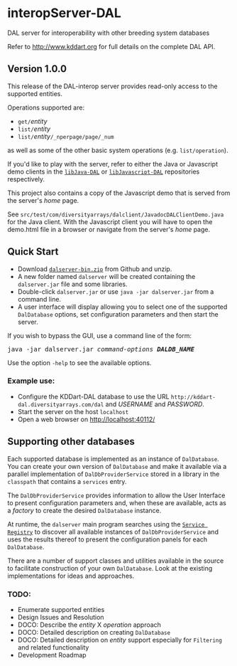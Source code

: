 # interopServer-DAL
DAL server for interoperability with other breeding system databases

Refer to <a target="_blank" href="http://www.kddart.org">http://www.kddart.org</a> for full details on the complete DAL API.

## Version 1.0.0

This release of the DAL-interop server provides read-only access to the supported entities.

Operations supported are:

* `get/`_entity_
* `list/`_entity_
* `list/`_entity_`/_nperpage/page/_num`

as well as some of the other basic system operations (e.g. `list/operation`).


If you'd like to play with the server, refer to either the Java or
Javascript demo clients in the <a target="_blank" href="https://github.com/kddart/libJava-DAL">`libJava-DAL`</a>
or
<a target="_blank" href="https://github.com/kddart/libJavascript-DAL">`libJavascript-DAL`</a>
repositories respectively.

This project also contains a copy of the Javascript demo that is served from
the server's _home_ page.

See `src/test/com/diversityarrays/dalclient/JavadocDALClientDemo.java` for the Java
client. With the Javascript client you will have to open the demo.html file in
a browser or navigate from the server's _home_ page.

## Quick Start

* Download <a href="https://github.com/kddart/interopServer-DAL/blob/master/dalserver-bin.zip">`dalserver-bin.zip`</a> from Github and unzip.
* A new folder named `dalserver` will be created containing the
  `dalserver.jar` file and some libraries.
* Double-click `dalserver.jar` or use `java -jar dalserver.jar`
  from a command line.
* A user interface will display allowing you to select one of the
  supported `DalDatabase` options, set configuration parameters
  and then start the server.

If you wish to bypass the GUI, use a command line of the form:<pre>
   java -jar dalserver.jar <i>command-options</i> <b><i>DALDB_NAME</i></b>
</pre>
Use the option `-help` to see the available options.

### Example use:

* Configure the KDDart-DAL database to use the URL
  `http://kddart-dal.diversityarrays.com/dal` and
  _USERNAME_ and _PASSWORD_.
* Start the server on the host `localhost`
* Open a web browser on <a href="http://localhost:40112">http://localhost:40112/</a>


## Supporting other databases

Each supported database is implemented as an instance of `DalDatabase`.
You can create your own version of `DalDatabase` and make it available
via a parallel implementation of `DalDbProviderService` stored in a
library in the `classpath` that contains a `services`
entry.

The `DalDbProviderService` provides information to allow the User Interface
to present configuration parameters and, when these are available,
acts as a _factory_ to create the desired `DalDatabase` instance.

At runtime, the `dalserver` main program searches using
the <a target="_blank"
     href="http://docs.oracle.com/javase/7/docs/api/javax/imageio/spi/ServiceRegistry.html">`Service Registry`</a>
to discover all available instances of `DalDbProviderService` and
uses the results thereof to present the configuration panels for each `DalDatabase`.

There are a number of support classes and utilities available in the source
to facilitate construction of your own `DalDatabase`. Look at the existing
implementations for ideas and approaches.

### TODO:
* Enumerate supported entities
* Design Issues and Resolution
* DOCO: Describe the _entity_ X _operation_ approach
* DOCO: Detailed description on creating `DalDatabase`
* DOCO: Detailed description on _entity_ support especially
  for `Filtering` and related functionality
* Development Roadmap
